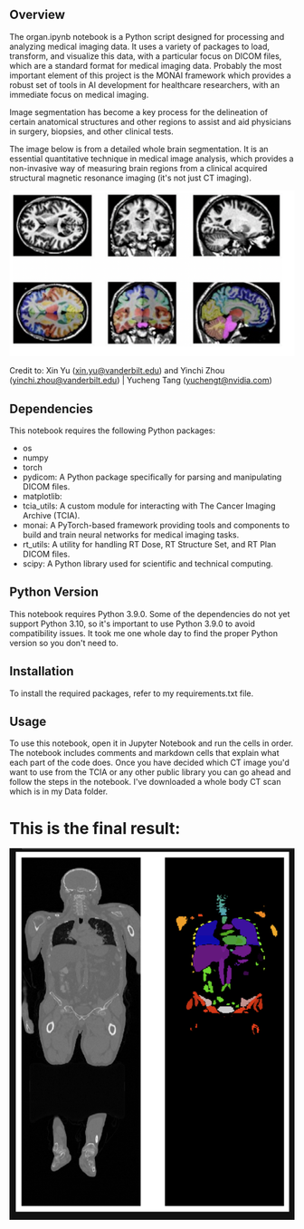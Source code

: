 ## Overview

The organ.ipynb notebook is a Python script designed for processing and analyzing medical imaging data. It uses a variety of packages to load, transform, and visualize this data, with a particular focus on DICOM files, which are a standard format for medical imaging data. Probably the most important element of this project is the MONAI framework which provides a robust set of tools in AI development for healthcare researchers, with an immediate focus on medical imaging.

Image segmentation has become a key process for the delineation of certain anatomical structures and other regions to assist and aid physicians in surgery, biopsies, and other clinical tests.

The image below is from a detailed whole brain segmentation. It is an essential quantitative technique in medical image analysis, which provides a non-invasive way of measuring brain regions from a clinical acquired structural magnetic resonance imaging (it's not just CT imaging). 

![brain_MRI](<assets/Brain Segmentation.png>)

Credit to:  Xin Yu (xin.yu@vanderbilt.edu) and Yinchi Zhou (yinchi.zhou@vanderbilt.edu) | Yucheng Tang (yuchengt@nvidia.com) 

## Dependencies

This notebook requires the following Python packages:

* os
* numpy
* torch
* pydicom: A Python package specifically for parsing and manipulating DICOM files.
* matplotlib: 
* tcia_utils: A custom module for interacting with The Cancer Imaging Archive (TCIA).
* monai: A PyTorch-based framework providing tools and components to build and train neural networks for medical imaging tasks.
* rt_utils: A utility for handling RT Dose, RT Structure Set, and RT Plan DICOM files.
* scipy: A Python library used for scientific and technical computing.


## Python Version

This notebook requires Python 3.9.0. Some of the dependencies do not yet support Python 3.10, so it's important to use Python 3.9.0 to avoid compatibility issues. It took me one whole day to find the proper Python version so you don't need to.

## Installation

To install the required packages, refer to my requirements.txt file.

## Usage

To use this notebook, open it in Jupyter Notebook and run the cells in order. The notebook includes comments and markdown cells that explain what each part of the code does. Once you have decided which CT image you'd want to use from the TCIA or any other public library you can go ahead and follow the steps in the notebook. I've downloaded a whole body CT scan which is in my Data folder.

# This is the final result:

![alt text](assets/final_result.png)

